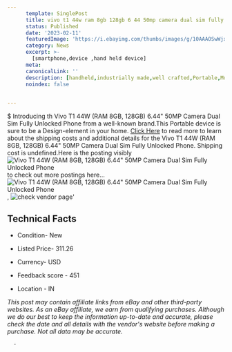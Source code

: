 ```yaml
---
      template: SinglePost
      title: vivo t1 44w ram 8gb 128gb 6 44 50mp camera dual sim fully unlocked phone
      status: Published
      date: '2023-02-11'
      featuredImage: 'https://i.ebayimg.com/thumbs/images/g/10AAAOSwWjxi8jA6/s-l225.jpg'
      category: News
      excerpt: >-
        [smartphone,device ,hand held device]
      meta:
      canonicalLink: ''
      description: [handheld,industrially made,well crafted,Portable,Mobile,Compact,Convenient,Lightweight,Maneuverable,Man-portable,Miniature,Carriable,Hand-held,Light,Holdable,Transportable,Mobile device,Pocket-sized,On-the-go,Wireless,Cordless,Compact size,Convenient size, smartphone,device ,hand held device]
      noindex: false
      

---
```

$
      Introducing th Vivo T1 44W (RAM 8GB, 128GB) 6.44" 50MP Camera Dual Sim Fully Unlocked Phone from a well-known brand.This Portable device  is sure to be a Design-element in your home. [Click Here](https://www.ebay.com/itm/334527647192?hash=item4de366cdd8%3Ag%3A10AAAOSwWjxi8jA6&amdata=enc%3AAQAHAAAA4BoToGp4IFXSacj33PWVHFyMcL56sosUCQNhBcXLLilZu7vAuHQ4%2BV%2B%2Bsag%2B94fUfLxunx0G37IhlO68ZM%2F%2Bxn99Qu3Jw%2FNzhaGS8wjV55KqPDayKgv08aVFrotKfXZW0djxG%2BUjJdDo7%2BRERrgcWuVaxIwd7jSi6Lc9u0UQYBMcDJHx%2FkfrLawnSvwvonKhlg3WkCuXtJUZptVT1AqWIkqZjR0Sgm02s5BroWvv2zxkqVhzlfhmd5bTJSvavs1aQIXGMjQwTi3505wuAgibkGeeHg7KAYTwWfjThBXZ5RXE&mkevt=1&mkcid=1&mkrid=711-53200-19255-0&campid=%253CePNCampaignId%253E&customid=%253CreferenceId%253E&toolid=10049) to read more to learn about the shipping costs and additional details for the Vivo T1 44W (RAM 8GB, 128GB) 6.44" 50MP Camera Dual Sim Fully Unlocked Phone. Shipping cost is undefined.Here is the posting visibly ![Vivo T1 44W (RAM 8GB, 128GB) 6.44" 50MP Camera Dual Sim Fully Unlocked Phone](https://i.ebayimg.com/thumbs/images/g/10AAAOSwWjxi8jA6/s-l225.jpg) to check out more postings here... ![Vivo T1 44W (RAM 8GB, 128GB) 6.44" 50MP Camera Dual Sim Fully Unlocked Phone](https://i.ebayimg.com/images/g/10AAAOSwWjxi8jA6/s-l500.jpg), ![check vendor page](https://origin-galleryplus.ebayimg.com/ws/web/334527647192_2_0_1/225x225.jpg,https://origin-galleryplus.ebayimg.com/ws/web/334527647192_3_0_1/225x225.jpg,https://origin-galleryplus.ebayimg.com/ws/web/334527647192_4_0_1/225x225.jpg,https://origin-galleryplus.ebayimg.com/ws/web/334527647192_5_0_1/225x225.jpg,https://origin-galleryplus.ebayimg.com/ws/web/334527647192_6_0_1/225x225.jpg,https://origin-galleryplus.ebayimg.com/ws/web/334527647192_7_0_1/225x225.jpg,https://origin-galleryplus.ebayimg.com/ws/web/334527647192_8_0_1/225x225.jpg,https://origin-galleryplus.ebayimg.com/ws/web/334527647192_9_0_1/225x225.jpg,https://origin-galleryplus.ebayimg.com/ws/web/334527647192_10_0_1/225x225.jpg,https://origin-galleryplus.ebayimg.com/ws/web/334527647192_11_0_1/225x225.jpg,https://origin-galleryplus.ebayimg.com/ws/web/334527647192_12_0_1/225x225.jpg)'

      

 ## Technical Facts 



     
      

 - Condition- New 


      

 - Listed Price- 311.26 


      

 - Currency- USD 


      

 - Feedback score - 451 


      

 - Location - IN 


      
      

 *_This post may contain affiliate links from eBay and other third-party websites. As an eBay affiliate, we earn from qualifying purchases. Although we do our best to keep the information up-to-date and accurate, please check the date and all details with the vendor's website before making a purchase. Not all data may be accurate._*




      -
